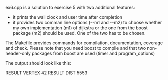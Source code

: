 ex6.cpp is a solution to exercise 5 with two additional features:
  - it prints the wall clock and user time after completion
  - it provides two comman line options (--m1 and --m2) to choose whether my own implementation (m1) of dijkstra
    or the one from the boost package (m2) should be used. One of the two has to be chosen.
   
The Makefile provides commands for compilation, documentation, coverage and check.
Please note that you need boost to compile and that two non-header-only packages from boost are used (timer and program_options)

The output should look like this:


<information about which algorithm is used>

RESULT VERTEX 42
RESULT DIST 5553

<information about running time>
